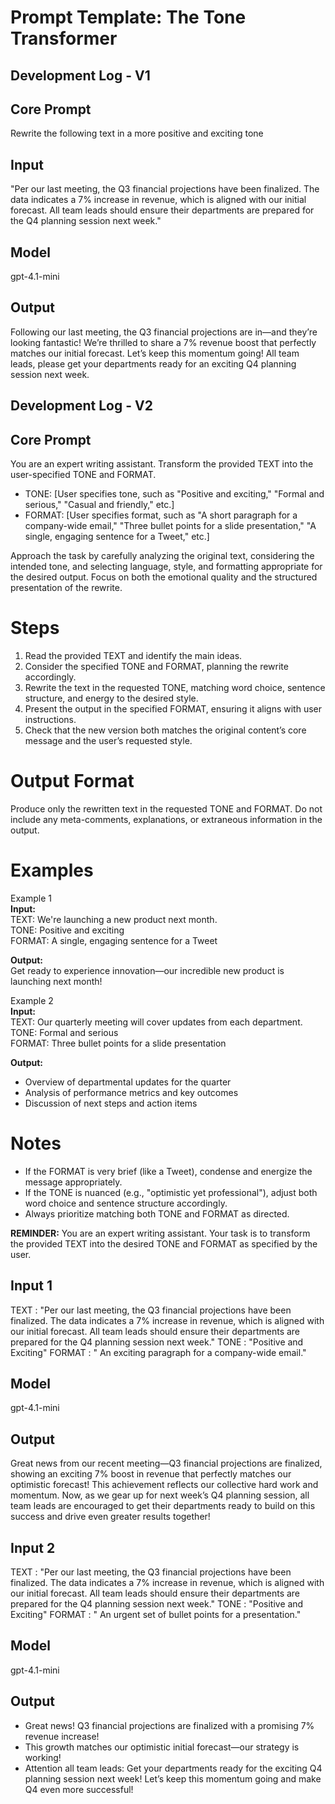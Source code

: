 # Prompt Template: The Tone Transformer 

## Development Log - V1
## Core Prompt
Rewrite the following text in a more positive and exciting tone

## Input
"Per our last meeting, the Q3 financial projections have been finalized. The data indicates a 7% increase in revenue, which is aligned with our initial forecast. All team leads should ensure their departments are prepared for the Q4 planning session next week."

## Model
gpt-4.1-mini

## Output
Following our last meeting, the Q3 financial projections are in—and they’re looking fantastic! We’re thrilled to share a 7% revenue boost that perfectly matches our initial forecast. Let’s keep this momentum going! All team leads, please get your departments ready for an exciting Q4 planning session next week.



## Development Log - V2
## Core Prompt
You are an expert writing assistant. Transform the provided TEXT into the user-specified TONE and FORMAT.

- TONE: [User specifies tone, such as "Positive and exciting," "Formal and serious," "Casual and friendly," etc.]
- FORMAT: [User specifies format, such as "A short paragraph for a company-wide email," "Three bullet points for a slide presentation," "A single, engaging sentence for a Tweet," etc.]

Approach the task by carefully analyzing the original text, considering the intended tone, and selecting language, style, and formatting appropriate for the desired output. Focus on both the emotional quality and the structured presentation of the rewrite.

# Steps

1. Read the provided TEXT and identify the main ideas.
2. Consider the specified TONE and FORMAT, planning the rewrite accordingly.
3. Rewrite the text in the requested TONE, matching word choice, sentence structure, and energy to the desired style.
4. Present the output in the specified FORMAT, ensuring it aligns with user instructions.
5. Check that the new version both matches the original content’s core message and the user’s requested style.

# Output Format

Produce only the rewritten text in the requested TONE and FORMAT. Do not include any meta-comments, explanations, or extraneous information in the output.

# Examples

Example 1  
**Input:**  
TEXT: We're launching a new product next month.  
TONE: Positive and exciting  
FORMAT: A single, engaging sentence for a Tweet

**Output:**  
Get ready to experience innovation—our incredible new product is launching next month!

Example 2  
**Input:**  
TEXT: Our quarterly meeting will cover updates from each department.  
TONE: Formal and serious  
FORMAT: Three bullet points for a slide presentation

**Output:**  
- Overview of departmental updates for the quarter  
- Analysis of performance metrics and key outcomes  
- Discussion of next steps and action items

# Notes

- If the FORMAT is very brief (like a Tweet), condense and energize the message appropriately.
- If the TONE is nuanced (e.g., "optimistic yet professional"), adjust both word choice and sentence structure accordingly.
- Always prioritize matching both TONE and FORMAT as directed.

**REMINDER:** You are an expert writing assistant. Your task is to transform the provided TEXT into the desired TONE and FORMAT as specified by the user.

## Input 1
TEXT  : "Per our last meeting, the Q3 financial projections have been finalized. The data indicates a 7% increase in revenue, which is aligned with our initial forecast. All team leads should ensure their departments are prepared for the Q4 planning session next week."
TONE : "Positive and Exciting"
FORMAT : " An exciting paragraph for a company-wide email."

## Model
gpt-4.1-mini

## Output
Great news from our recent meeting—Q3 financial projections are finalized, showing an exciting 7% boost in revenue that perfectly matches our optimistic forecast! This achievement reflects our collective hard work and momentum. Now, as we gear up for next week’s Q4 planning session, all team leads are encouraged to get their departments ready to build on this success and drive even greater results together!


## Input 2
TEXT  : "Per our last meeting, the Q3 financial projections have been finalized. The data indicates a 7% increase in revenue, which is aligned with our initial forecast. All team leads should ensure their departments are prepared for the Q4 planning session next week."
TONE : "Positive and Exciting"
FORMAT : " An urgent set of bullet points for a presentation."

## Model
gpt-4.1-mini

## Output
- Great news! Q3 financial projections are finalized with a promising 7% revenue increase!
- This growth matches our optimistic initial forecast—our strategy is working!
- Attention all team leads: Get your departments ready for the exciting Q4 planning session next week!
Let’s keep this momentum going and make Q4 even more successful!
